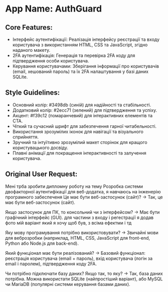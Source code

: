 # **App Name**: AuthGuard

## Core Features:

- Інтерфейс аутентифікації: Реалізація інтерфейсу реєстрації та входу користувача з використанням HTML, CSS та JavaScript, згідно наданого макету.
- 2FA аутентифікація: Генерація та перевірка 2FA коду для підтвердження особи користувача.
- Керування користувачами: Зберігання інформації про користувачів (email, хешований пароль) та їх 2FA налаштування у базі даних SQLite.

## Style Guidelines:

- Основний колір: #3498db (синій) для надійності та стабільності.
- Додатковий колір: #2ecc71 (зелений) для підтвердження та успіху.
- Акцент: #f39c12 (помаранчевий) для інтерактивних елементів та CTA.
- Чіткий та сучасний шрифт для забезпечення гарної читабельності.
- Використання зрозумілих іконок для навігації та візуального сприйняття.
- Зручний та інтуїтивно зрозумілий макет сторінок для кращого користувацького досвіду.
- Плавні анімації для покращення інтерактивності та залучення користувача.

## Original User Request:
Мені трба зробити дипломну роботу на тему Розробка системи двофакторної аутентифікації для веб-додатка, я навчаюсь на інженерію програмного забеспеченя Це має бути веб-застосунок (сайт)? → Так, це має бути веб-застосунок (сайт).

Якщо застосунок для ПК, то консольний чи з інтерфейсом? → Має бути графічний інтерфейс (GUI). для частини з входу і регестрації я додав фото мій варіант який я хочу щоб був, з всіма ефектми і тд

Яку мову програмування потрібно використовувати? → Звичайні мови для веброзробки (наприклад, HTML, CSS, JavaScript для front-end, Python або Node.js для back-end).

Який функціонал має бути реалізований? → Базовий функціонал: реєстрація користувача (email + пароль), вхід користувача (логін за email і паролем), підтвердження коду 2FA.

Чи потрібно підключати базу даних? Якщо так, то яку? → Так, база даних потрібна. Можна використати SQLite (найпростіший варіант), або MySQL чи MariaDB (популярні системи керування базами даних).
  